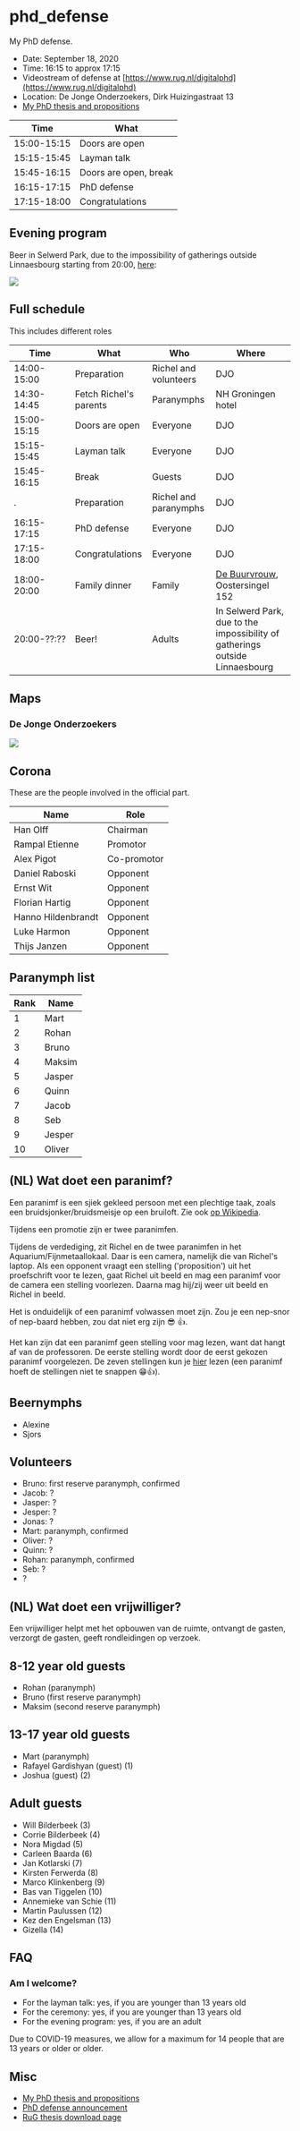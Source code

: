 # phd_defense

My PhD defense.

 * Date: September 18, 2020
 * Time: 16:15 to approx 17:15
 * Videostream of defense at [https://www.rug.nl/digitalphd](https://www.rug.nl/digitalphd)
 * Location: De Jonge Onderzoekers, Dirk Huizingastraat 13
 * [My PhD thesis and propositions](https://github.com/richelbilderbeek/thesis)

Time       |What                 
-----------|---------------------
15:00-15:15|Doors are open       
15:15-15:45|Layman talk          
15:45-16:15|Doors are open, break
16:15-17:15|PhD defense          
17:15-18:00|Congratulations      

## Evening program

Beer in Selwerd Park, due to the impossibility of gatherings outside Linnaesbourg 
starting from 20:00,
[here](https://www.openstreetmap.org/note/2353882#map=18/53.23396/6.54775&layers=N):

![](map_party.jpg)

## Full schedule

This includes different roles

Time       |What                  |Who                  |Where
-----------|----------------------|---------------------|---------------------------------------------
14:00-15:00|Preparation           |Richel and volunteers|DJO
14:30-14:45|Fetch Richel's parents|Paranymphs           |NH Groningen hotel
15:00-15:15|Doors are open        |Everyone             |DJO
15:15-15:45|Layman talk           |Everyone             |DJO
15:45-16:15|Break                 |Guests               |DJO
.          |Preparation           |Richel and paranymphs|DJO
16:15-17:15|PhD defense           |Everyone             |DJO
17:15-18:00|Congratulations       |Everyone             |DJO
18:00-20:00|Family dinner         |Family               |[De Buurvrouw](https://eetcafedebuurvrouw.nl), Oostersingel 152
20:00-??:??|Beer!                 |Adults               |In Selwerd Park, due to the impossibility of gatherings outside Linnaesbourg 

## Maps

### De Jonge Onderzoekers

![](map_djo.png)

## Corona 

These are the people involved in the official part.

Name              |Role
------------------|----------
Han Olff          |Chairman
Rampal Etienne    |Promotor
Alex Pigot        |Co-promotor
Daniel Raboski    |Opponent
Ernst Wit         |Opponent
Florian Hartig    |Opponent
Hanno Hildenbrandt|Opponent
Luke Harmon       |Opponent
Thijs Janzen      |Opponent

## Paranymph list

Rank| Name   
----|--------
  1 | Mart   
  2 | Rohan  
  3 | Bruno  
  4 | Maksim 
  5 | Jasper 
  6 | Quinn  
  7 | Jacob  
  8 | Seb    
  9 | Jesper 
 10 | Oliver 

## (NL) Wat doet een paranimf?

Een paranimf is een sjiek gekleed persoon met een plechtige taak,
zoals een bruidsjonker/bruidsmeisje op een bruiloft.
Zie ook [op Wikipedia](https://nl.wikipedia.org/wiki/Paranimf).

Tijdens een promotie zijn er twee paranimfen.

Tijdens de verdediging, zit Richel en de twee paranimfen in
het Aquarium/Fijnmetaallokaal. Daar is een camera, namelijk
die van Richel's laptop. Als een opponent vraagt een stelling ('proposition')
uit het proefschrift voor te lezen, 
gaat Richel uit beeld en mag een paranimf voor de camera een stelling voorlezen.
Daarna mag hij/zij weer uit beeld en Richel in beeld.

Het is onduidelijk of een paranimf volwassen moet zijn. 
Zou je een nep-snor of nep-baard hebben, zou dat niet erg zijn :sunglasses: :+1:.

Het kan zijn dat een paranimf geen stelling voor mag lezen, 
want dat hangt af van de professoren. De eerste stelling
wordt door de eerst gekozen paranimf voorgelezen.
De zeven stellingen kun je [hier](https://github.com/richelbilderbeek/thesis_propositions/blob/master/propositions.tex#L54)
lezen (een paranimf hoeft de stellingen niet te snappen :grin::+1:).

## Beernymphs

 * Alexine
 * Sjors

## Volunteers

 * Bruno: first reserve paranymph, confirmed
 * Jacob: ?
 * Jasper: ?
 * Jesper: ?
 * Jonas: ?
 * Mart: paranymph, confirmed
 * Oliver: ?
 * Quinn: ?
 * Rohan: paranymph, confirmed
 * Seb: ?
 * ?

## (NL) Wat doet een vrijwilliger?

Een vrijwilliger helpt met het opbouwen van de ruimte,
ontvangt de gasten, verzorgt de gasten, geeft rondleidingen op verzoek.

## 8-12 year old guests

 * Rohan (paranymph)
 * Bruno (first reserve paranymph)
 * Maksim (second reserve paranymph)

## 13-17 year old guests

 * Mart (paranymph)
 * Rafayel Gardishyan (guest) (1)
 * Joshua (guest) (2)

## Adult guests

 * Will Bilderbeek (3)
 * Corrie Bilderbeek (4)
 * Nora Migdad (5)
 * Carleen Baarda (6)
 * Jan Kotlarski (7)
 * Kirsten Ferwerda (8)
 * Marco Klinkenberg (9)
 * Bas van Tiggelen (10)
 * Annemieke van Schie (11)
 * Martin Paulussen (12)
 * Kez den Engelsman (13)
 * Gizella (14)

## FAQ

### Am I welcome?

 * For the layman talk: yes, if you are younger than 13 years old 
 * For the ceremony: yes, if you are younger than 13 years old
 * For the evening program: yes, if you are an adult

Due to COVID-19 measures, we allow for a maximum for 14 people that are 13 years or older
or older.

## Misc

 * [My PhD thesis and propositions](https://github.com/richelbilderbeek/thesis)
 * [PhD defense announcement](https://www.rug.nl/about-ug/latest-news/events/promoties/promoties-2020?hfId=118284)
 * [RuG thesis download page](https://www.rug.nl/research/portal/nl/publications/speciation-and-the-error-we-make-in-phylogenetic-inference(95d847f2-8b46-420e-9eb3-2850b828577e).html)


